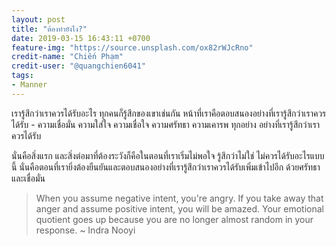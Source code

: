 ```yaml
---
layout: post
title: "ต้องทำยังไง?"
date: 2019-03-15 16:43:11 +0700
feature-img: "https://source.unsplash.com/ox82rWJcRno"
credit-name: "Chiến Phạm"
credit-user: "@quangchien6041"
tags:
- Manner
---
```

เรารู้สึกว่าเราควรได้รับอะไร ทุกคนก็รู้สึกของเขาเช่นกัน หน้าที่เราคือตอบสนองอย่างที่เรารู้สึกว่าเราควรได้รับ - ความเชื่อมั่น ความใส่ใจ ความเชื่อใจ ความศรัทธา ความเคารพ ทุกอย่าง อย่างที่เรารู้สึกว่าเราควรได้รับ

นั่นคือสิ่งแรก และสิ่งต่อมาที่ต้องระวังก็คือในตอนที่เราเริ่มไม่พอใจ รู้สึกว่าไม่ใช่ ไม่ควรได้รับอะไรแบบนี้ นั่นคือตอนที่เรายิ่งต้องยืนยันและตอบสนองอย่างที่เรารู้สึกว่าเราควรได้รับเพิ่มเข้าไปอีก ด้วยศรัทธาและเชื่อมั่น

> When you assume negative intent, you're angry. If you take away that anger and assume positive intent, you will be amazed. Your emotional quotient goes up because you are no longer almost random in your response. ~ Indra Nooyi
